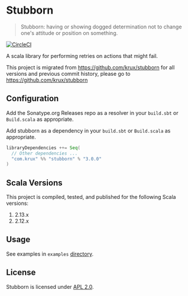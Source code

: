 # Stubborn

> Stubborn: having or showing dogged determination not to change one's attitude
> or position on something.

[![CircleCI](https://circleci.com/gh/salesforce/stubborn.svg?style=svg)](https://circleci.com/gh/salesforce/stubborn)

A scala library for performing retries on actions that might fail.

This project is migrated from https://github.com/krux/stubborn for all versions
and previous commit history, please go to https://github.com/krux/stubborn

## Configuration

Add the Sonatype.org Releases repo as a resolver in your `build.sbt` or `Build.scala` as appropriate.

Add stubborn as a dependency in your `build.sbt` or `Build.scala` as appropriate.

```scala
libraryDependencies ++= Seq(
  // Other dependencies ...
  "com.krux" %% "stubborn" % "3.0.0"
)
```

## Scala Versions

This project is compiled, tested, and published for the following Scala versions:

1. 2.13.x
2. 2.12.x

## Usage

See examples in `examples` [directory](https://github.com/krux/stubborn/tree/master/examples).

## License

Stubborn is licensed under [APL 2.0](LICENSE).
